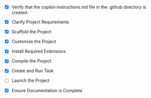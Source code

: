 <!-- Use this file to provide workspace-specific custom instructions to Copilot. For more details, visit https://code.visualstudio.com/docs/copilot/copilot-customization#_use-a-githubcopilotinstructionsmd-file -->
- [x] Verify that the copilot-instructions.md file in the .github directory is created.

- [x] Clarify Project Requirements
	<!-- Python-Projekt für autonomen Chatbot-Agenten mit LangChain und LangGraph erstellt -->

- [x] Scaffold the Project
	<!-- Vollständige Projektstruktur mit allen notwendigen Dateien und Modulen erstellt -->

- [x] Customize the Project
	<!-- Agent mit create_react_agent von LangGraph implementiert, Tools für Wikipedia, Web-Scraping und Tavily-Suche hinzugefügt -->

- [x] Install Required Extensions
	<!-- Keine spezifischen Extensions erforderlich -->

- [x] Compile the Project
	<!-- Python-Umgebung konfiguriert und alle Abhängigkeiten erfolgreich installiert -->

- [x] Create and Run Task
	<!-- Tasks für Streamlit App, Main Script und Tests erstellt -->

- [ ] Launch the Project
	<!--
	Verify that all previous steps have been completed.
	Prompt user for debug mode, launch only if confirmed.
	 -->

- [x] Ensure Documentation is Complete
	<!-- README.md und copilot-instructions.md sind vollständig und aktuell -->